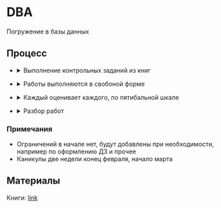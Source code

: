 # DBA
Погружение в базы данных  

## Процесс
- <details>
  <summary>Выполнение контрольных заданий из книг </summary>
  
  - Публикуются вопросы 
  - Выделяется время от недели и больше
  - Оценивается последний коммит за контрольный день
  - Проводится ревью, как минимум с одним экспертом
</details> 

- <details>
  <summary>Работы выполняются в свобоной форме </summary>
  
  - Допускается подсматривать в стороннии решения, для понимания идеи и самостоятельно реализовывать подобное  
  - Текстовые ответы без использования подсказок, рекоммендуется выучить базовые вещи  
  - Форма сдачи любая блокнот, google docs, confluence, pdf, markdown, drawio и др.
  - Если что то не понятно берем доп занятия или заходим на второй круг по главе, чтобы на выходе не было пробелов
</details> 

- <details>
  <summary>Каждый оценивает каждого, по пятибальной шкале</summary>
  И эксперты И участники оценивают работы, после чего оценки суммируются, так определяется лучший ответ на каждый вопрос, а они фиксируются в репозиторий
</details>

- <details>
  <summary>Разбор работ</summary>
  Тут предполагается свободный формат встречи по пройденному материалу, поднимаются вопросы, выдвигаются идеи
</details> 

### Примечания
- Ограничений в начале нет, будут добавлены при необходимости, например по оформлению ДЗ и прочее
- Каникулы две недели конец февраля, начало марта   

## Материалы
Книги: [link](https://www.postgrespro.ru/education/books)     
